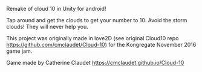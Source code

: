 Remake of cloud 10 in Unity for android!

Tap around and get the clouds to get your number to 10.
Avoid the storm clouds! They will never help you.

This project was originally made in love2D (see original Cloud10 repo https://github.com/cmclaudet/Cloud-10) for the Kongregate November 2016 game jam.

Game made by Catherine Claudet
https://cmclaudet.github.io/Cloud-10
